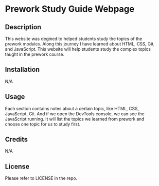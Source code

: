 # Prework Study Guide Webpage

## Description

This website was degined to helped students study the topics of the prework modules.
Along this journey I have learned about HTML, CSS, Git, and JavaScript.
This website will help students study the complex topics taught in the prework course.

## Installation

N/A

## Usage

Each section contains notes about a certain topic, like HTML, CSS, JavaScript, Git. And if we open the DevTools console, we can see the JavaScript running. It will list the topics we learned from prework and choose one topic for us to study first.

## Credits

N/A

## License

Please refer to LICENSE in the repo.